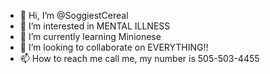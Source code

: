 - 👋 Hi, I’m @SoggiestCereal
- 👀 I’m interested in MENTAL ILLNESS
- 🌱 I’m currently learning Minionese
- 💞️ I’m looking to collaborate on EVERYTHING!!
- 📫 How to reach me call me, my number is 505-503-4455

<!---
SoggiestCereal/SoggiestCereal is a ✨ special ✨ repository because its `README.md` (this file) appears on your GitHub profile.
You can click the Preview link to take a look at your changes.
--->
